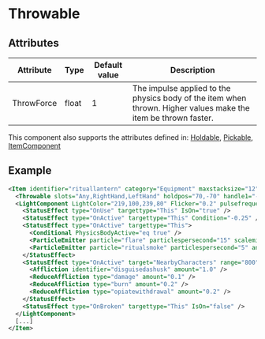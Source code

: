 # Throwable


## Attributes

| Attribute  | Type  | Default value | Description                                                                                                    |
|------------|-------|---------------|----------------------------------------------------------------------------------------------------------------|
| ThrowForce | float | 1             | The impulse applied to the physics body of the item when thrown. Higher values make the item be thrown faster. |

This component also supports the attributes defined in: [Holdable](Holdable.md), [Pickable](Pickable.md), [ItemComponent](ItemComponent.md)


## Example
```xml
<Item identifier="rituallantern" category="Equipment" maxstacksize="12" cargocontaineridentifier="metalcrate" Scale="0.5" tags="smallitem,light,huskcult" impactsoundtag="impact_soft" isshootable="true">
  <Throwable slots="Any,RightHand,LeftHand" holdpos="70,-70" handle1="-5,10" holdangle="0" throwforce="3.5" aimpos="30,-30" msg="ItemMsgPickUpSelect" />
  <LightComponent LightColor="219,100,239,80" Flicker="0.2" pulsefrequency="0.2" pulseamount="0.5" range="600" IsOn="false">
    <StatusEffect type="OnUse" targettype="This" IsOn="true" />
    <StatusEffect type="OnActive" targettype="This" Condition="-0.25" />
    <StatusEffect type="OnActive" targettype="This">
      <Conditional PhysicsBodyActive="eq true" />
      <ParticleEmitter particle="flare" particlespersecond="15" scalemin="0.1" scalemax="0.1" />
      <ParticleEmitter particle="ritualsmoke" particlespersecond="5" anglemin="0" anglemax="360" velocitymin="10" velocitymax="150" scalemin="0.5" scalemax="1.0" />
    </StatusEffect>
    <StatusEffect type="OnActive" target="NearbyCharacters" range="800" interval="0.5" disabledeltatime="true">
      <Affliction identifier="disguisedashusk" amount="1.0" />
      <ReduceAffliction type="damage" amount="0.1" />
      <ReduceAffliction type="burn" amount="0.2" />
      <ReduceAffliction type="opiatewithdrawal" amount="0.2" />
    </StatusEffect>
    <StatusEffect type="OnBroken" targettype="This" IsOn="false" />
  </LightComponent>
  [...]
</Item>
```

